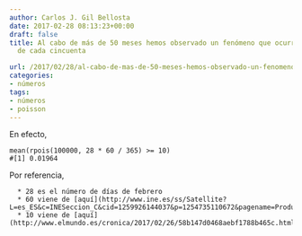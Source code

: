 ```yaml
---
author: Carlos J. Gil Bellosta
date: 2017-02-28 08:13:23+00:00
draft: false
title: Al cabo de más de 50 meses hemos observado un fenómeno que ocurriría en uno
  de cada cincuenta

url: /2017/02/28/al-cabo-de-mas-de-50-meses-hemos-observado-un-fenomeno-que-ocurriria-en-uno-de-cada-cincuenta/
categories:
- números
tags:
- números
- poisson
---
```


En efecto,




    mean(rpois(100000, 28 * 60 / 365) >= 10)
    #[1] 0.01964




Por referencia,



	  * 28 es el número de días de febrero
	  * 60 viene de [aquí](http://www.ine.es/ss/Satellite?L=es_ES&c=INESeccion_C&cid=1259926144037&p=1254735110672&pagename=ProductosYServicios%2FPYSLayout)
	  * 10 viene de [aquí](http://www.elmundo.es/cronica/2017/02/26/58b147d0468aebf1788b465c.html)







